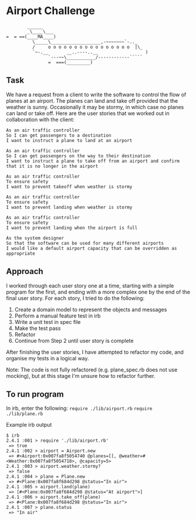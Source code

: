 Airport Challenge
=================

```
        ______
        _\____\___
=  = ==(____MA____)
          \_____\___________________,-~~~~~~~`-.._
          /     o o o o o o o o o o o o o o o o  |\_
          `~-.__       __..----..__                  )
                `---~~\___________/------------`````
                =  ===(_________)

```


Task
-----

We have a request from a client to write the software to control the flow of planes at an airport. The planes can land and take off provided that the weather is sunny. Occasionally it may be stormy, in which case no planes can land or take off.  Here are the user stories that we worked out in collaboration with the client:

```
As an air traffic controller
So I can get passengers to a destination
I want to instruct a plane to land at an airport

As an air traffic controller
So I can get passengers on the way to their destination
I want to instruct a plane to take off from an airport and confirm that it is no longer in the airport

As an air traffic controller
To ensure safety
I want to prevent takeoff when weather is stormy

As an air traffic controller
To ensure safety
I want to prevent landing when weather is stormy

As an air traffic controller
To ensure safety
I want to prevent landing when the airport is full

As the system designer
So that the software can be used for many different airports
I would like a default airport capacity that can be overridden as appropriate
```

Approach
-----
I worked through each user story one at a time, starting with a simple program for the first, and ending with a more complex one by the end of the final user story. For each story, I tried to do the following:

1. Create a domain model to represent the objects and messages
2. Perform a manual feature test in irb
3. Write a unit test in spec file
4. Make the test pass
5. Refactor
6. Continue from Step 2 until user story is complete

After finishing the user stories, I have attempted to refactor my code, and organise my tests in a logical way.

Note: The code is not fully refactored (e.g. plane_spec.rb does not use mocking), but at this stage I'm unsure how to refactor further.


To run program
-----
In irb, enter the following:
`require ./lib/airport.rb`
`require ./lib/plane.rb`

Example irb output

```
$ irb
2.4.1 :001 > require './lib/airport.rb'
 => true
2.4.1 :002 > airport = Airport.new
 => #<Airport:0x007fa8f5054740 @planes=[], @weather=#<Weather:0x007fa8f5054718>, @capacity=5>
2.4.1 :003 > airport.weather.stormy?
 => false
2.4.1 :004 > plane = Plane.new
 => #<Plane:0x007fa8f684d298 @status="In air">
2.4.1 :005 > airport.land(plane)
 => [#<Plane:0x007fa8f684d298 @status="At airport">]
2.4.1 :006 > airport.take_off(plane)
 => #<Plane:0x007fa8f684d298 @status="In air">
2.4.1 :007 > plane.status
 => "In air" 
```
